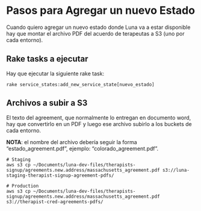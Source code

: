 # Pasos para Agregar un nuevo Estado

Cuando quiero agregar un nuevo estado donde Luna va a estar disponible hay que montar el archivo PDF del acuerdo de terapeutas a S3 (uno por cada entorno).

## Rake tasks a ejecutar

Hay que ejecutar la siguiente rake task:

    rake service_states:add_new_service_state[nuevo_estado]

## Archivos a subir a S3

El texto del agreement, que normalmente lo entregan en documento word, hay que convertirlo en un PDF y luego ese archivo subirlo a los buckets de cada entorno.

**NOTA**: el nombre del archivo debería seguir la forma “estado_agreement.pdf”, ejemplo: “colorado_agreement.pdf”.


    # Staging
    aws s3 cp ~/Documents/luna-dev-files/therapists-signup/agreements.new.address/massachusetts_agreement.pdf s3://luna-staging-therapist-signup-agreement-pdfs/
    
    # Production
    aws s3 cp ~/Documents/luna-dev-files/therapists-signup/agreements.new.address/massachusetts_agreement.pdf  s3://therapist-cred-agreements-pdfs/


